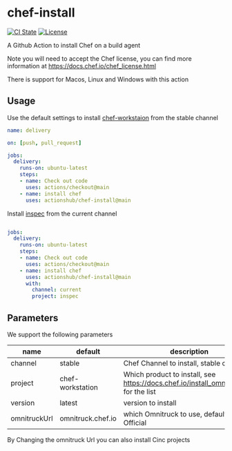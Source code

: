 # chef-install

[![CI State](https://github.com/actionshub/chef-install/workflows/generic-linters/badge.svg)](https://github.com/actionshub/markdownlint)
[![License](https://img.shields.io/badge/License-Apache%202.0-green.svg)](https://opensource.org/licenses/Apache-2.0)

A Github Action to install Chef on a build agent

Note you will need to accept the Chef license, you can find more information at <https://docs.chef.io/chef_license.html>

There is support for Macos, Linux and Windows with this action

## Usage

Use the default settings to install [chef-workstaion](https://www.chef.sh/docs/chef-workstation/about/) from the stable channel

```yaml
name: delivery

on: [push, pull_request]

jobs:
  delivery:
    runs-on: ubuntu-latest
    steps:
    - name: Check out code
      uses: actions/checkout@main
    - name: install chef
      uses: actionshub/chef-install@main
```

Install [inspec](https://www.inspec.io/) from the current channel

```yaml

jobs:
  delivery:
    runs-on: ubuntu-latest
    steps:
    - name: Check out code
      uses: actions/checkout@main
    - name: install chef
      uses: actionshub/chef-install@main
      with:
        channel: current
        project: inspec
```

## Parameters

We support the following parameters

| name         | default           | description                                                                            |
| ------------ | ----------------- | -------------------------------------------------------------------------------------- |
| channel      | stable            | Chef Channel to install, stable or current                                             |
| project      | chef-workstation  | Which product to install, see <https://docs.chef.io/install_omnibus.html> for the list |
| version      | latest            | version to install                                                                     |
| omnitruckUrl | omnitruck.chef.io | which Omnitruck to use, default is Chef Official                                       |

By Changing the omnitruck Url you can also install Cinc projects
